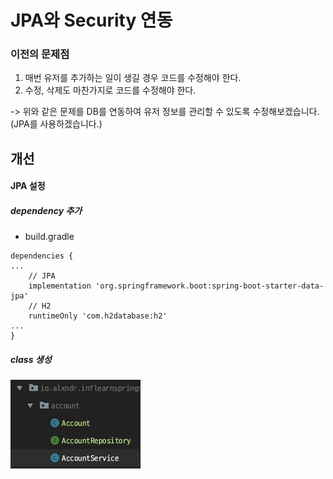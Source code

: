 # JPA와 Security 연동

### 이전의 문제점
1. 매번 유저를 추가하는 일이 생길 경우 코드를 수정해야 한다.
2. 수정, 삭제도 마찬가지로 코드를 수정해야 한다.

-> 위와 같은 문제를 DB를 연동하여 유저 정보를 관리할 수 있도록 수정해보겠습니다.
(JPA를 사용하겠습니다.)

## 개선

#### JPA 설정
##### dependency 추가 
- build.gradle
```graldle
dependencies {
...
    // JPA
    implementation 'org.springframework.boot:spring-boot-starter-data-jpa'
    // H2
    runtimeOnly 'com.h2database:h2'
...
}
```

##### class 생성

![](./images/Screen%20Shot%202021-03-23%20at%204.12.58%20PM.png)
